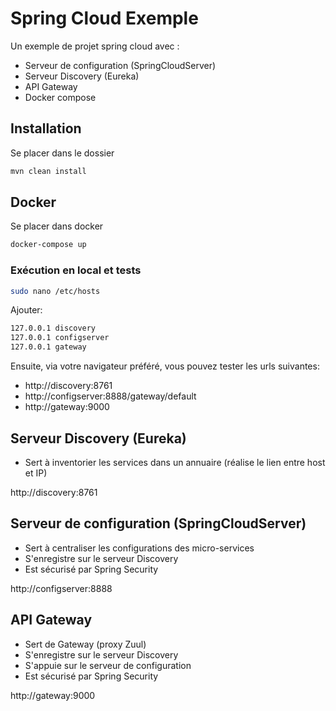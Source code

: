 # Spring Cloud Exemple

Un exemple de projet spring cloud avec :

* Serveur de configuration (SpringCloudServer)
* Serveur Discovery (Eureka)
* API Gateway
* Docker compose

## Installation

Se placer dans le dossier

```bash
mvn clean install
```

## Docker

Se placer dans docker

```bash
docker-compose up
```

### Exécution en local et tests

```bash
sudo nano /etc/hosts
```

Ajouter:

```bash
127.0.0.1 discovery
127.0.0.1 configserver
127.0.0.1 gateway
```

Ensuite, via votre navigateur préféré, vous pouvez tester les urls suivantes:

* http://discovery:8761
* http://configserver:8888/gateway/default
* http://gateway:9000


## Serveur Discovery (Eureka)

- Sert à inventorier les services dans un annuaire (réalise le lien entre host et IP)

http://discovery:8761

## Serveur de configuration (SpringCloudServer)

- Sert à centraliser les configurations des micro-services
- S'enregistre sur le serveur Discovery
- Est sécurisé par Spring Security

http://configserver:8888

## API Gateway

- Sert de Gateway (proxy Zuul)
- S'enregistre sur le serveur Discovery
- S'appuie sur le serveur de configuration
- Est sécurisé par Spring Security

http://gateway:9000

## 
